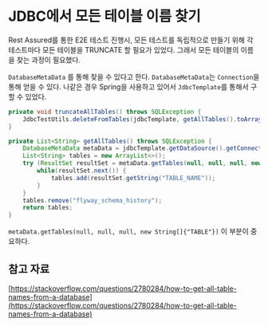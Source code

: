 # JDBC에서 모든 테이블 이름 찾기

Rest Assured를 통한 E2E 테스트 진행시, 모든 테스트를 독립적으로 만들기 위해 각 테스트마다 모든 테이블을 TRUNCATE 할 필요가 있었다. 그래서 모든 테이블의 이름을 찾는 과정이 필요했다.

`DatabaseMetaData` 를 통해 찾을 수 있다고 한다. `DatabaseMetaData`는 `Connection`을 통해 얻을 수 있다. 나같은 경우 Spring을 사용하고 있어서 `JdbcTemplate`를 통해서 구할 수 있었다.

```java
private void truncateAllTables() throws SQLException {
    JdbcTestUtils.deleteFromTables(jdbcTemplate, getAllTables().toArray(new String[0]));
}

private List<String> getAllTables() throws SQLException {
    DatabaseMetaData metaData = jdbcTemplate.getDataSource().getConnection().getMetaData();
    List<String> tables = new ArrayList<>();
    try (ResultSet resultSet = metaData.getTables(null, null, null, new String[]{"TABLE"})) {
        while(resultSet.next()) {
            tables.add(resultSet.getString("TABLE_NAME"));
        }
    }
    tables.remove("flyway_schema_history");
    return tables;
}
```

`metaData.getTables(null, null, null, new String[]{"TABLE"})` 이 부분이 중요하다.

## 참고 자료

[https://stackoverflow.com/questions/2780284/how-to-get-all-table-names-from-a-database](https://stackoverflow.com/questions/2780284/how-to-get-all-table-names-from-a-database)